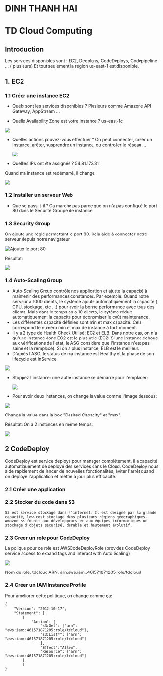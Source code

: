 # DINH THANH HAI
# TD Cloud Computing


## Introduction

Les services disponibles sont : EC2, Deeplens, CodeDeploys, Codepipeline ... ( plusieurs)
Et tout seulement la région us-east-1 est disponible.

## 1. EC2
### 1.1 Créer une instance EC2

- Quels sont les services disponibles ? Plusieurs comme Amazone API Gateway, AppStream ...

- Quelle Availability Zone est votre instance ? us-east-1c


![](1.png)

- Quelles actions pouvez-vous effectuer ? On peut connecter, creér un instance, arêter, susprendre un instance, ou controller le réseau ...
  
  ![](2.png)

- Quellles IPs ont éte assignée ? 54.81.173.31

Quand ma instance est redémarré, il change.

 ![](4.png)

### 1.2 Installer un serveur Web


- Que se pass-t-il ? Ca marche pas parce que on n'a pas configué le port 80 dans le Securité Groupe de instance.

### 1.3 Security Group

 On ajoute une règle permettant le port 80. Cela aide à connecter notre serveur depuis notre navigateur.

![Ajouter le port 80](5.png)

Résultat:

![](7.png)

### 1.4 Auto-Scaling Group

- Auto-Scaling Group contrôle nos application et ajuste la capacité à maintenir des performances constances. Par exemple: Quand notre serveur a 1000 clients, le système ajoute automatiquement la capacité ( CPU, stockage, etc ...) pour avoir la bonne performance avec tous des clients. Mais dans le temps on a 10 clients, le sytème réduit automatiquement la capacité pour économiser le coût maintenance.
-  Les différentes capacité définies sont min et max capacité. Cela correspond le numéro min et max de instance à tout moment.
-  Il y a 2 type de Health Check Utilisé: EC2 et ELB. Dans notre cas, on n'a qu'une instance donc EC2 est le plus utile (EC2: Si une instance échoue aux vérifications de l'etat, le ASG considère que l'instance n'est pas saine et la remplace). Si on a plus instance, ELB est le meilleur.
-  D'après l'ASG, le status de ma instance est Healthy et la phase de son lifecycle est inService

![](8.png)


- Stoppez l'instance: une autre instance se démarre pour l'emplacer:
  
  ![](9.png)

- Pour avoir deux instances, on change la value comme l'image dessous:

 ![](Capture&#32;du&#32;2019-11-26&#32;15-01-40.png)

Change la value dans la box "Desired Capacity" et "max".

Résultat: On a 2 instances en même temps:

![](11.png)


## 2 CodeDeploy

CodeDeploy est service deployé pour manager complètement, il a capacité automatiquement de deployé des services dans le Cloud. CodeDeploy nous aide rapidement de lancer de nouvelles fonctionalités, éviter l'arrêt quand on deploye l'application et mettre à jour plus efficacité.

### 2.1 Créer une application

### 2.2 Stocker du code dans S3

    S3 est service stockage dans l'internet. Il est designé par la grande capacité, low-cost stockage dans plusieurs régions géographiques. Amazon S3 founit aux développeurs et aux équipes informatiques un stockage d'objets sécurisé, durable et hautement évolutif.

### 2.3 Creer un role pour CodeDeploy

La polique pour ce role est AWSCodeDeployRole (provides CodeDeploy service access to expand tags and interact with Auto Scaling)

![](12.png)

Nom de role: tdcloud
ARN: arn:aws:iam::461571871205:role/tdcloud

### 2.4 Créer un IAM Instance Profile
Pour améliorer cette politique, on change comme ça:

```
{
    "Version": "2012-10-17",
    "Statement": [
        {
            "Action": [
                "s3:Get": ["arn": "aws:iam::461571871205:role/tdcloud"],
                "s3:List*": ["arn": "aws:iam::461571871205:role/tdcloud"]
                ],
                "Effect":"Allow",
                "Resource": ["arn": "aws:iam::461571871205:role/tdcloud"]
        }
        ]
}
```
